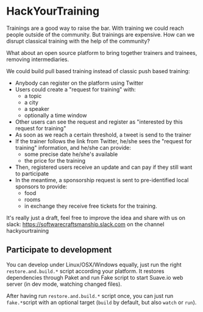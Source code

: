 # HackYourTraining

Trainings are a good way to raise the bar. With training we could reach people outside of the community.
But trainings are expensive. How can we disrupt classical training with the help of the community?

What about an open source platform to bring together trainers and trainees, removing intermediaries.

We could build pull based training instead of classic push based training:
- Anybody can register on the platform using Twitter
- Users could create a "request for training" with:
	* a topic
	* a city
	* a speaker
	* optionally a time window
- Other users can see the request and register as "interested by this request for training"
- As soon as we reach a certain threshold, a tweet is send to the trainer
- If the trainer follows the link from Twitter, he/she sees the "request for training" information, and he/she can provide:
	* some precise date he/she's available
	* the price for the training
- Then, registered users receive an update and can pay if they still want to participate
- In the meantime, a sponsorship request is sent to pre-identified local sponsors to provide:
	* food
	* rooms
	* in exchange they receive free tickets for the training.

It's really just a draft, feel free to improve the idea and share with us on slack:
https://softwarecraftsmanship.slack.com on the channel hackyourtraining

## Participate to development

You can develop under Linux/OSX/Windows equally, just run the right `restore.and.build.*` script according your platform.
It restores dependencies through Paket and run Fake script to start Suave.io web server (in dev mode, watching changed files).

After having run `restore.and.build.*` script once, you can just run `fake.*`script with an optional target (`build` by default, but also `watch` or `run`).